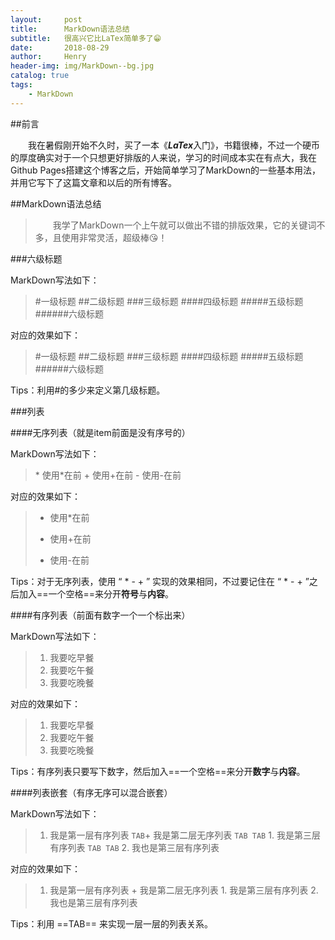 ```yaml
---
layout:     post
title:      MarkDown语法总结
subtitle:   很高兴它比LaTex简单多了😁
date:       2018-08-29
author:     Henry
header-img: img/MarkDown--bg.jpg
catalog: true
tags:
    - MarkDown
---
```


##前言

&emsp;&emsp;我在暑假刚开始不久时，买了一本《***LaTex***入门》，书籍很棒，不过一个硬币的厚度确实对于一个只想更好排版的人来说，学习的时间成本实在有点大，我在Github Pages搭建这个博客之后，开始简单学习了MarkDown的一些基本用法，并用它写下了这篇文章和以后的所有博客。

##MarkDown语法总结

>&emsp;&emsp;我学了MarkDown一个上午就可以做出不错的排版效果，它的关键词不多，且使用非常灵活，超级棒😘！

###六级标题

MarkDown写法如下：

>\#一级标题
>\##二级标题
>\###三级标题
>\####四级标题
>\#####五级标题
>\######六级标题

对应的效果如下：

>#一级标题
>##二级标题
>###三级标题
>####四级标题
>#####五级标题
>######六级标题

Tips：利用#的多少来定义第几级标题。

###列表

####无序列表（就是item前面是没有序号的）

MarkDown写法如下：

>\* 使用*在前
>\+ 使用+在前
>\- 使用-在前

对应的效果如下：

>* 使用*在前
>+ 使用+在前
>- 使用-在前

Tips：对于无序列表，使用 “ * - + ” 实现的效果相同，不过要记住在 “ * - + ”之后加入==一个空格==来分开**符号**与**内容**。

####有序列表（前面有数字一个一个标出来）

MarkDown写法如下：

>1. 我要吃早餐
>2. 我要吃午餐
>3. 我要吃晚餐

对应的效果如下：

>1. 我要吃早餐
>2. 我要吃午餐
>3. 我要吃晚餐

Tips：有序列表只要写下数字，然后加入==一个空格==来分开**数字**与**内容**。

####列表嵌套（有序无序可以混合嵌套）

MarkDown写法如下：

>1. 我是第一层有序列表
>`TAB`\+ 我是第二层无序列表
	`TAB TAB`	1. 我是第三层有序列表
      `TAB TAB` 2. 我也是第三层有序列表

对应的效果如下：

>1. 我是第一层有序列表
    + 我是第二层无序列表
        1. 我是第三层有序列表
        2. 我也是第三层有序列表

Tips：利用 ==TAB== 来实现一层一层的列表关系。

